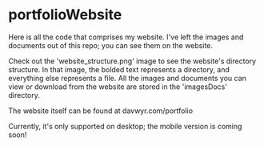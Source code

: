 # portfolioWebsite

Here is all the code that comprises my website. I've left the images and documents out of this repo; you can see them on the website.

Check out the 'website_structure.png' image to see the website's directory structure. In that image, the bolded text represents a directory, and everything else represents a file. All the images and documents you can view or download from the website are stored in the 'imagesDocs' directory.

The website itself can be found at davwyr.com/portfolio 

Currently, it's only supported on desktop; the mobile version is coming soon!
